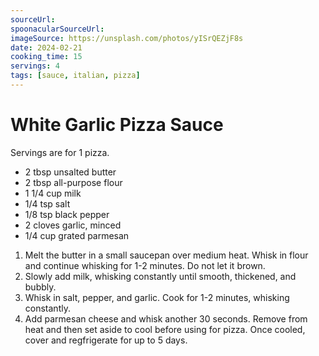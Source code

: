 ```yaml
---
sourceUrl:
spoonacularSourceUrl:
imageSource: https://unsplash.com/photos/yISrQEZjF8s
date: 2024-02-21
cooking_time: 15
servings: 4
tags: [sauce, italian, pizza]
---
```

# White Garlic Pizza Sauce

Servings are for 1 pizza.

- 2 tbsp unsalted butter
- 2 tbsp all-purpose flour
- 1 1/4 cup milk
- 1/4 tsp salt
- 1/8 tsp black pepper
- 2 cloves garlic, minced
- 1/4 cup grated parmesan

1. Melt the butter in a small saucepan over medium heat. Whisk in flour and continue whisking for 1-2 minutes. Do not let it brown.
2. Slowly add milk, whisking constantly until smooth, thickened, and bubbly.
3. Whisk in salt, pepper, and garlic. Cook for 1-2 minutes, whisking constantly.
4. Add parmesan cheese and whisk another 30 seconds. Remove from heat and then set aside to cool before using for pizza. Once cooled, cover and regfrigerate for up to 5 days.
